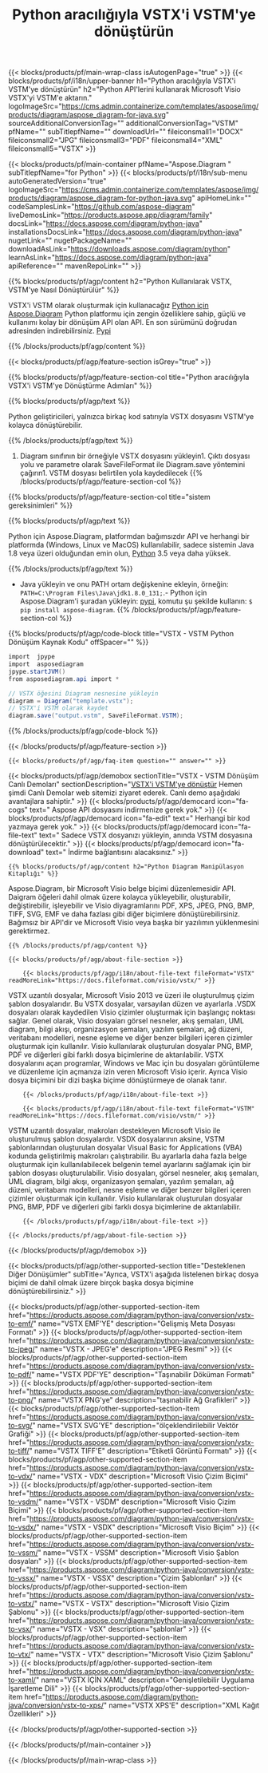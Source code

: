 ﻿---
title: Python aracılığıyla VSTX'i VSTM'ye dönüştürün 
weight: 1960
url: /tr/python-java/conversion/vstx-to-vstm/ 
description: VSTX biçimi için VSTM dosyasına örnek Python dönüştürme kodu. Herhangi bir Python tabanlı uygulamada VSTX'ü VSTM'e dönüştürmek için bu örnek kodu kullanın.
---
{{< blocks/products/pf/main-wrap-class isAutogenPage="true" >}}
{{< blocks/products/pf/i18n/upper-banner h1="Python aracılığıyla VSTX\'i VSTM\'ye dönüştürün" h2="Python API\'lerini kullanarak Microsoft Visio VSTX\'yi VSTM\'e aktarın." logoImageSrc="https://cms.admin.containerize.com/templates/aspose/img/products/diagram/aspose_diagram-for-java.svg" sourceAdditionalConversionTag="" additionalConversionTag="VSTM" pfName="" subTitlepfName="" downloadUrl="" fileiconsmall1="DOCX" fileiconsmall2="JPG" fileiconsmall3="PDF" fileiconsmall4="XML" fileiconsmall5="VSTX" >}}

{{< blocks/products/pf/main-container pfName="Aspose.Diagram " subTitlepfName="for Python" >}}
{{< blocks/products/pf/i18n/sub-menu autoGeneratedVersion="true" logoImageSrc="https://cms.admin.containerize.com/templates/aspose/img/products/diagram/aspose_diagram-for-python-java.svg" apiHomeLink="" codeSamplesLink="https://github.com/aspose-diagram" liveDemosLink="https://products.aspose.app/diagram/family" docsLink="https://docs.aspose.com/diagram/python-java" installationsDocsLink="https://docs.aspose.com/diagram/python-java" nugetLink="" nugetPackageName="" downloadAsLink="https://downloads.aspose.com/diagram/python" learnAsLink="https://docs.aspose.com/diagram/python-java" apiReference="" mavenRepoLink="" >}}

{{% blocks/products/pf/agp/content h2="Python Kullanılarak VSTX, VSTM\'ye Nasıl Dönüştürülür" %}}

 VSTX'i VSTM olarak oluşturmak için kullanacağız
 [Python için Aspose.Diagram](https://products.aspose.com/diagram/python-java/) 
 Python platformu için zengin özelliklere sahip, güçlü ve kullanımı kolay bir dönüşüm API olan API. En son sürümünü doğrudan adresinden indirebilirsiniz.
 [Pypi](https://pypi.org/project/aspose-diagram/) 

{{% /blocks/products/pf/agp/content %}}

{{< blocks/products/pf/agp/feature-section isGrey="true" >}}

{{% blocks/products/pf/agp/feature-section-col title="Python aracılığıyla VSTX\'i VSTM\'ye Dönüştürme Adımları" %}}

{{% blocks/products/pf/agp/text %}}

 Python geliştiricileri, yalnızca birkaç kod satırıyla VSTX dosyasını VSTM'ye kolayca dönüştürebilir.

{{% /blocks/products/pf/agp/text %}}

1. Diagram sınıfının bir örneğiyle VSTX dosyasını yükleyin1. Çıktı dosyası yolu ve parametre olarak SaveFileFormat ile Diagram.save yöntemini çağırın1. VSTM dosyası belirtilen yola kaydedilecek
{{% /blocks/products/pf/agp/feature-section-col %}}

{{% blocks/products/pf/agp/feature-section-col title="sistem gereksinimleri" %}}

{{% blocks/products/pf/agp/text %}}

 Python için Aspose.Diagram, platformdan bağımsızdır API ve herhangi bir platformda (Windows, Linux ve MacOS) kullanılabilir, sadece sistemin Java 1.8 veya üzeri olduğundan emin olun, [Python](https://www.python.org/downloads/) 3.5 veya daha yüksek. 
 
{{% /blocks/products/pf/agp/text %}}

- Java yükleyin ve onu PATH ortam değişkenine ekleyin, örneğin: <code>PATH=C:\Program Files\Java\jdk1.8.0_131;</code>.- Python için Aspose.Diagram'i şuradan yükleyin: <a href="https://pypi.org/project/aspose-diagram/">pypi</a>, komutu şu şekilde kullanın: <code>$ pip install aspose-diagram</code>.
{{% /blocks/products/pf/agp/feature-section-col %}}

{{% blocks/products/pf/agp/code-block title="VSTX - VSTM Python Dönüşüm Kaynak Kodu" offSpacer="" %}}

```cs
import  jpype     
import  asposediagram     
jpype.startJVM() 
from asposediagram.api import *

// VSTX öğesini Diagram nesnesine yükleyin 
diagram = Diagram("template.vstx");
// VSTX'i VSTM olarak kaydet 
diagram.save("output.vstm", SaveFileFormat.VSTM);   


```

{{% /blocks/products/pf/agp/code-block %}}

{{< /blocks/products/pf/agp/feature-section >}}

    {{< blocks/products/pf/agp/faq-item question="" answer="" >}}
 

<!-- aboutfile Starts -->

{{< blocks/products/pf/agp/demobox sectionTitle="VSTX - VSTM Dönüşüm Canlı Demoları" sectionDescription="[VSTX\'i VSTM\'ye dönüştür](https://products.aspose.app/diagram/conversion/vstx-to-vstm) Hemen şimdi Canlı Demolar web sitemizi ziyaret ederek. Canlı demo aşağıdaki avantajlara sahiptir." >}}
        {{< blocks/products/pf/agp/democard icon="fa-cogs" text=" Aspose API dosyasını indirmenize gerek yok." >}}
        {{< blocks/products/pf/agp/democard icon="fa-edit" text=" Herhangi bir kod yazmaya gerek yok." >}}
        {{< blocks/products/pf/agp/democard icon="fa-file-text" text=" Sadece VSTX dosyanızı yükleyin, anında VSTM dosyasına dönüştürülecektir." >}}
        {{< blocks/products/pf/agp/democard icon="fa-download" text=" İndirme bağlantısını alacaksınız." >}}

    {{% blocks/products/pf/agp/content h2="Python Diagram Manipülasyon Kitaplığı" %}}

 Aspose.Diagram, bir Microsoft Visio belge biçimi düzenlemesidir API. Daigram öğeleri dahil olmak üzere kolayca yükleyebilir, oluşturabilir, değiştirebilir, işleyebilir ve Visio diyagramlarını PDF, XPS, JPEG, PNG, BMP, TIFF, SVG, EMF ve daha fazlası gibi diğer biçimlere dönüştürebilirsiniz. Bağımsız bir API'dir ve Microsoft Visio veya başka bir yazılımın yüklenmesini gerektirmez.  



    {{% /blocks/products/pf/agp/content %}}

    {{< blocks/products/pf/agp/about-file-section >}}

        {{< blocks/products/pf/agp/i18n/about-file-text fileFormat="VSTX" readMoreLink="https://docs.fileformat.com/visio/vstx/" >}}

VSTX uzantılı dosyalar, Microsoft Visio 2013 ve üzeri ile oluşturulmuş çizim şablon dosyalarıdır. Bu VSTX dosyalar, varsayılan düzen ve ayarlarla .VSDX dosyaları olarak kaydedilen Visio çizimler oluşturmak için başlangıç noktası sağlar. Genel olarak, Visio dosyaları görsel nesneler, akış şemaları, UML diagram, bilgi akışı, organizasyon şemaları, yazılım şemaları, ağ düzeni, veritabanı modelleri, nesne eşleme ve diğer benzer bilgileri içeren çizimler oluşturmak için kullanılır. Visio kullanılarak oluşturulan dosyalar PNG, BMP, PDF ve diğerleri gibi farklı dosya biçimlerine de aktarılabilir. VSTX dosyalarını açan programlar, Windows ve Mac için bu dosyaları görüntüleme ve düzenleme için açmanıza izin veren Microsoft Visio içerir. Ayrıca Visio dosya biçimini bir dizi başka biçime dönüştürmeye de olanak tanır. 


        {{< /blocks/products/pf/agp/i18n/about-file-text >}}

        {{< blocks/products/pf/agp/i18n/about-file-text fileFormat="VSTM" readMoreLink="https://docs.fileformat.com/visio/vstm/" >}}

VSTM uzantılı dosyalar, makroları destekleyen Microsoft Visio ile oluşturulmuş şablon dosyalardır. VSDX dosyalarının aksine, VSTM şablonlarından oluşturulan dosyalar Visual Basic for Applications (VBA) kodunda geliştirilmiş makroları çalıştırabilir. Bu ayarlarla daha fazla belge oluşturmak için kullanılabilecek belgenin temel ayarlarını sağlamak için bir şablon dosyası oluşturulabilir. Visio dosyaları, görsel nesneler, akış şemaları, UML diagram, bilgi akışı, organizasyon şemaları, yazılım şemaları, ağ düzeni, veritabanı modelleri, nesne eşleme ve diğer benzer bilgileri içeren çizimler oluşturmak için kullanılır. Visio kullanılarak oluşturulan dosyalar PNG, BMP, PDF ve diğerleri gibi farklı dosya biçimlerine de aktarılabilir. 


        {{< /blocks/products/pf/agp/i18n/about-file-text >}}

    {{< /blocks/products/pf/agp/about-file-section >}}

{{< /blocks/products/pf/agp/demobox >}}

<!-- aboutfile Ends -->

{{< blocks/products/pf/agp/other-supported-section title="Desteklenen Diğer Dönüşümler" subTitle="Ayrıca, VSTX\'i aşağıda listelenen birkaç dosya biçimi de dahil olmak üzere birçok başka dosya biçimine dönüştürebilirsiniz." >}}

{{< blocks/products/pf/agp/other-supported-section-item href="https://products.aspose.com/diagram/python-java/conversion/vstx-to-emf/" name="VSTX EMF\'YE" description="Gelişmiş Meta Dosyası Formatı" >}}
{{< blocks/products/pf/agp/other-supported-section-item href="https://products.aspose.com/diagram/python-java/conversion/vstx-to-jpeg/" name="VSTX - JPEG\'e" description="JPEG Resmi" >}}
{{< blocks/products/pf/agp/other-supported-section-item href="https://products.aspose.com/diagram/python-java/conversion/vstx-to-pdf/" name="VSTX PDF\'YE" description="Taşınabilir Döküman Formatı" >}}
{{< blocks/products/pf/agp/other-supported-section-item href="https://products.aspose.com/diagram/python-java/conversion/vstx-to-png/" name="VSTX PNG\'ye" description="taşınabilir Ağ Grafikleri" >}}
{{< blocks/products/pf/agp/other-supported-section-item href="https://products.aspose.com/diagram/python-java/conversion/vstx-to-svg/" name="VSTX SVG\'YE" description="ölçeklendirilebilir Vektör Grafiği" >}}
{{< blocks/products/pf/agp/other-supported-section-item href="https://products.aspose.com/diagram/python-java/conversion/vstx-to-tiff/" name="VSTX TIFF\'E" description="Etiketli Görüntü Formatı" >}}
{{< blocks/products/pf/agp/other-supported-section-item href="https://products.aspose.com/diagram/python-java/conversion/vstx-to-vdx/" name="VSTX - VDX" description="Microsoft Visio Çizim Biçimi" >}}
{{< blocks/products/pf/agp/other-supported-section-item href="https://products.aspose.com/diagram/python-java/conversion/vstx-to-vsdm/" name="VSTX - VSDM" description="Microsoft Visio Çizim Biçimi" >}}
{{< blocks/products/pf/agp/other-supported-section-item href="https://products.aspose.com/diagram/python-java/conversion/vstx-to-vsdx/" name="VSTX - VSDX" description="Microsoft Visio Biçim" >}}
{{< blocks/products/pf/agp/other-supported-section-item href="https://products.aspose.com/diagram/python-java/conversion/vstx-to-vssm/" name="VSTX - VSSM" description="Microsoft Visio Şablon dosyaları" >}}
{{< blocks/products/pf/agp/other-supported-section-item href="https://products.aspose.com/diagram/python-java/conversion/vstx-to-vssx/" name="VSTX - VSSX" description="Çizim Şablonları" >}}
{{< blocks/products/pf/agp/other-supported-section-item href="https://products.aspose.com/diagram/python-java/conversion/vstx-to-vstx/" name="VSTX - VSTX" description="Microsoft Visio Çizim Şablonu" >}}
{{< blocks/products/pf/agp/other-supported-section-item href="https://products.aspose.com/diagram/python-java/conversion/vstx-to-vsx/" name="VSTX - VSX" description="şablonlar" >}}
{{< blocks/products/pf/agp/other-supported-section-item href="https://products.aspose.com/diagram/python-java/conversion/vstx-to-vtx/" name="VSTX - VTX" description="Microsoft Visio Çizim Şablonu" >}}
{{< blocks/products/pf/agp/other-supported-section-item href="https://products.aspose.com/diagram/python-java/conversion/vstx-to-xaml/" name="VSTX İÇİN XAML" description="Genişletilebilir Uygulama İşaretleme Dili" >}}
{{< blocks/products/pf/agp/other-supported-section-item href="https://products.aspose.com/diagram/python-java/conversion/vstx-to-xps/" name="VSTX XPS\'E" description="XML Kağıt Özellikleri" >}}

{{< /blocks/products/pf/agp/other-supported-section >}}

{{< /blocks/products/pf/main-container >}}
    
{{< /blocks/products/pf/main-wrap-class >}}